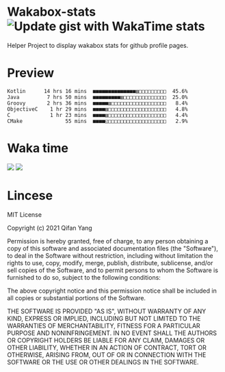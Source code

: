  # Wakabox-stats ![Update gist with WakaTime stats](https://github.com/underwindfall/wakabox-stats/workflows/Update%20gist%20with%20WakaTime%20stats/badge.svg)

  Helper Project to display wakabox stats for github profile pages. 
 # Preview 
  
  ```  
 Kotlin      14 hrs 16 mins  ■■■■■■■■■■■■■■▥□□□□□□□□□  45.6%
Java         7 hrs 50 mins  ■■■■■■■■■▥□□□□□□□□□□□□□□  25.0%
Groovy       2 hrs 36 mins  ■■■■■▥□□□□□□□□□□□□□□□□□□   8.4%
ObjectiveC    1 hr 29 mins  ■■■■▥□□□□□□□□□□□□□□□□□□□   4.8%
C             1 hr 23 mins  ■■■■▥□□□□□□□□□□□□□□□□□□□   4.4%
CMake              55 mins  ■■■■◱□□□□□□□□□□□□□□□□□□□   2.9% 
 ``` 
  
 
 
  
  # Waka time 

  ![](https://wakatime.com/share/@underwindfall/04fb31b6-0c1f-434d-b3a5-ac5e62f5364c.svg)
  ![](https://wakatime.com/share/@underwindfall/3d98f640-5c0f-4faf-b8df-1c48dec045b2.svg)
  
  # Lincese 

  MIT License

  Copyright (c) 2021 Qifan Yang
  
  Permission is hereby granted, free of charge, to any person obtaining a copy
  of this software and associated documentation files (the "Software"), to deal
  in the Software without restriction, including without limitation the rights
  to use, copy, modify, merge, publish, distribute, sublicense, and/or sell
  copies of the Software, and to permit persons to whom the Software is
  furnished to do so, subject to the following conditions:
  
  The above copyright notice and this permission notice shall be included in all
  copies or substantial portions of the Software.
  
  THE SOFTWARE IS PROVIDED "AS IS", WITHOUT WARRANTY OF ANY KIND, EXPRESS OR
  IMPLIED, INCLUDING BUT NOT LIMITED TO THE WARRANTIES OF MERCHANTABILITY,
  FITNESS FOR A PARTICULAR PURPOSE AND NONINFRINGEMENT. IN NO EVENT SHALL THE
  AUTHORS OR COPYRIGHT HOLDERS BE LIABLE FOR ANY CLAIM, DAMAGES OR OTHER
  LIABILITY, WHETHER IN AN ACTION OF CONTRACT, TORT OR OTHERWISE, ARISING FROM,
  OUT OF OR IN CONNECTION WITH THE SOFTWARE OR THE USE OR OTHER DEALINGS IN THE
  SOFTWARE.

